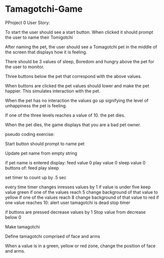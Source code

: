 # Tamagotchi-Game

PProject 0
User Story:

To start the user should see a start button. When clicked it should prompt the user to name their Tomigotchi

After naming the pet, the user should see a Tomagotchi pet in the middle of the screen that displays how it is feeling.

There should be 3 values of sleep, Boredom and hungry above the pet for the user to monitor.

Three buttons below the pet that correspond with the above values.

When buttons are clicked the pet values should lower and make the pet happier. This simulates interaction with the pet.

When the pet has no interaction the values go up signifying the level of unhappiness the pet is feeling.

If one of the three levels reaches a value of 10. the pet dies.

When the pet dies, the game displays that you are a bad pet owner.

pseudo coding exercise:

Start button should prompt to name pet

Update pet name from empty string

if pet name is entered display:
feed value 0
play value 0
sleep value 0
buttons of:
feed
play
sleep

set timer to count up by .5 sec

every time timer changes inresses values by 1
if value is under five keep value green
if one of the values reach 5 change background of that value to yellow
if one of the values reach 8 change background of that value to red
if one value reaches 10:
alert user tamagotchi is dead
stop timer

if buttons are pressed decrease values by 1
Stop value from decrease below 0

Make tamagotchi

Define tamagotchi comprised of face and arms

When a value is in a green, yellow or red zone, change the position of face and arms.
